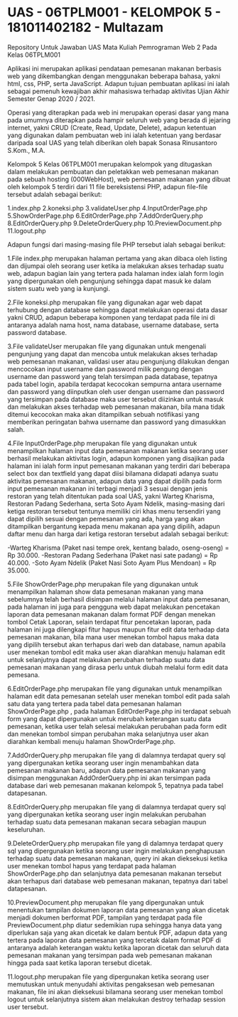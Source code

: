 # UAS - 06TPLM001 - KELOMPOK 5 - 181011402182 - Multazam
Repository Untuk Jawaban UAS Mata Kuliah Pemrograman Web 2 Pada Kelas 06TPLM001

Aplikasi ini merupakan aplikasi pendataan pemesanan makanan berbasis web yang dikembangkan dengan menggunakan beberapa bahasa, yakni html, css, PHP, serta JavaScript.
Adapun tujuan pembuatan aplikasi ini ialah sebagai pemenuh kewajiban akhir mahasiswa terhadap aktivitas Ujian Akhir Semester Genap 2020 / 2021.

Operasi yang diterapkan pada web ini merupakan operasi dasar yang mana pada umumnya diterapkan pada hampir seluruh web yang berada di jejaring internet, yakni CRUD (Create, Read, Update, Delete), adapun ketentuan yang digunakan dalam pembuatan web ini ialah ketentuan yang berdasar daripada soal UAS yang telah diberikan oleh bapak Sonasa Rinusantoro S.Kom., M.A. 

Kelompok 5 Kelas 06TPLM001 merupakan kelompok yang ditugaskan dalam melakukan pembuatan dan peletakkan web pemesanan makanan pada sebuah hosting (000WebHost), web pemesanan makanan yang dibuat oleh kelompok 5 terdiri dari 11 file bereksistensi PHP, adapun file-file tersebut adalah sebagai berikut:

1.index.php
2.koneksi.php
3.validateUser.php
4.InputOrderPage.php
5.ShowOrderPage.php
6.EditOrderPage.php
7.AddOrderQuery.php
8.EditOrderQuery.php
9.DeleteOrderQuery.php
10.PreviewDocument.php
11.logout.php

Adapun fungsi dari masing-masing file PHP tersebut ialah sebagai berikut:

1.File index.php merupakan halaman pertama yang akan dibaca oleh listing dan dijumpai oleh seorang user ketika ia melakukan akses terhadap suatu web, adapun bagian lain yang tertera pada halaman index ialah form login yang dipergunakan oleh pengunjung sehingga dapat masuk ke dalam sistem suatu web yang ia kunjungi.

2.File koneksi.php merupakan file yang digunakan agar web dapat terhubung dengan database sehingga dapat melakukan operasi data dasar yakni CRUD, adapun beberapa komponen yang terdapat pada file ini di antaranya adalah nama host, nama database, username database, serta password database.

3.File validateUser merupakan file yang digunakan untuk mengenali pengunjung yang dapat dan mencoba untuk melakukan akses terhadap web pemesanan makanan, validasi user atau pengunjung dilakukan dengan mencocokan input username dan password milik pengung dengan username dan password yang telah tersimpan pada database, tepatnya pada tabel login, apabila terdapat kecocokan sempurna antara username dan password yang diinputkan oleh user dengan username dan password yang tersimpan pada database maka user tersebut diizinkan untuk masuk dan melakukan akses terhadap web pemesanan makanan, bila mana tidak ditemui kecocokan maka akan ditampilkan sebuah notifikasi yang memberikan peringatan bahwa username dan password yang dimasukkan salah.

4.File InputOrderPage.php merupakan file yang digunakan untuk menampilkan halaman input data pemesanan makanan ketika seorang user berhasil melakukan aktivitas login, adapun komponen yang disajikan pada halaman ini ialah form input pemesanan makanan yang terdiri dari beberapa select box dan textfield yang dapat diisi bilamana didapati adanya suatu aktivitas pemesanan makanan, adapun data yang dapat dipilih pada form input pemesanan makanan ini terbagi menjadi 3 sesuai dengan jenis restoran yang telah ditentukan pada soal UAS, yakni Warteg Kharisma, Restoran Padang Sederhana, serta Soto Ayam Ndelik, masing-masing dari ketiga restoran tersebut tentunya memiliki ciri khas menu tersendiri yang dapat dipilih sesuai dengan pemesanan yang ada, harga yang akan ditampilkan bergantung kepada menu makanan apa yang dipilih, adapun daftar menu dan harga dari ketiga restoran tersebut adalah sebagai berikut:

-Warteg Kharisma (Paket nasi tempe orek, kentang balado, oseng-oseng) = Rp 30.000.
-Restoran Padang Sederhana (Paket nasi sate padang) = Rp 40.000.
-Soto Ayam Ndelik (Paket Nasi Soto Ayam Plus Mendoan) = Rp 35.000.

5.File ShowOrderPage.php merupakan file yang digunakan untuk menampilkan halaman show data pemesanan makanan yang mana sebelumnya telah berhasil disimpan melalui halaman input data pemesanan, pada halaman ini juga para pengguna web dapat melakukan pencetakan laporan data pemesanan makanan dalam format PDF dengan menekan tombol Cetak Laporan, selain terdapat fitur pencetakan laporan, pada halaman ini juga dilengkapi fitur hapus maupun fitur edit data terhadap data pemesanan makanan, bila mana user menekan tombol hapus maka data yang dipilih tersebut akan terhapus dari web dan database, namun apabila user menekan tombol edit maka user akan diarahkan menuju halaman edit untuk selanjutnya dapat melakukan perubahan terhadap suatu data pemesanan makanan yang dirasa perlu untuk diubah melalui form edit data pemesana.

6.EditOrderPage.php merupakan file yang digunakan untuk menampilkan halaman edit data pemesanan setelah user menekan tombol edit pada salah satu data yang tertera pada tabel data pemesanan halaman ShowOrderPage.php , pada halaman EditOrderPage.php ini terdapat sebuah form yang dapat dipergunakan untuk merubah keterangan suatu data pemesanan, ketika user telah selesai melakukan perubahan pada form edit dan menekan tombol simpan perubahan maka selanjutnya user akan diarahkan kembali menuju halaman ShowOrderPage.php.

7.AddOrderQuery.php merupakan file yang di dalamnya terdapat query sql yang dipergunakan ketika seorang user ingin menambahkan data pemesanan makanan baru, adapun data pemesanan makanan yang disimpan menggunakan AddOrderQuery.php ini akan tersimpan pada database dari web pemesanan makanan kelompok 5, tepatnya pada tabel datapesanan.

8.EditOrderQuery.php merupakan file yang di dalamnya terdapat query sql yang dipergunakan ketika seorang user ingin melakukan perubahan terhadap suatu data pemesanan makanan secara sebagian maupun keseluruhan.

9.DeleteOrderQuery.php merupakan file yang di dalamnya terdapat query sql yang dipergunakan ketika seorang user ingin melakukan penghapusan terhadap suatu data pemesanan makanan, query ini akan dieksekusi ketika user menekan tombol hapus yang terdapat pada halaman ShowOrderPage.php dan selanjutnya data pemesanan makanan tersebut akan terhapus dari database web pemesanan makanan, tepatnya dari tabel datapesanan.

10.PreviewDocument.php merupakan file yang dipergunakan untuk menentukan tampilan dokumen laporan data pemesanan yang akan dicetak menjadi dokumen berformat PDF, tampilan yang terdapat pada file PreviewDocument.php diatur sedemikian rupa sehingga hanya data yang diperlukan saja yang akan dicetak ke dalam bentuk PDF, adapun data yang tertera pada laporan data pemesanan yang tercetak dalam format PDF di antaranya adalah keterangan waktu ketika laporan dicetak dan seluruh data pemesanan makanan yang tersimpan pada web pemesanan makanan hingga pada saat ketika laporan tersebut dicetak.

11.logout.php merupakan file yang dipergunakan ketika seorang user memutuskan untuk menyudahi aktivitas pengaksesan web pemesanan makanan, file ini akan dieksekusi bilamana seorang user menekan tombol logout untuk selanjutnya sistem akan melakukan destroy terhadap session user tersebut.
